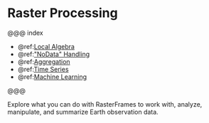 # Raster Processing

@@@ index

* @ref:[Local Algebra](local-algebra.md)
* @ref:["NoData" Handling](nodata-handling.md)
* @ref:[Aggregation](aggregation.md)
* @ref:[Time Series](time-series.md)
* @ref:[Machine Learning](spark-ml.md)

@@@


Explore what you can do with RasterFrames to work with, analyze, manipulate, and summarize Earth observation data.
